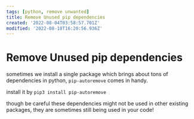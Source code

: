 ```yaml
---
tags: [python, remove unwanted]
title: Remove Unused pip dependencies
created: '2022-08-04T03:58:57.701Z'
modified: '2022-08-18T16:20:56.936Z'
---
```


# Remove Unused pip dependencies

sometimes we install a single package which brings about tons of dependencies in python, `pip-autoremove` comes in handy.

install it by `pip3 install pip-autoremove`

though be careful these dependencies might not be used in other existing packages, they are sometimes still being used in your code!
